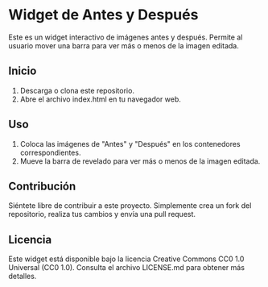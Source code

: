 # Widget de Antes y Después

Este es un widget interactivo de imágenes antes y después. Permite al usuario mover una barra para ver más o menos de la imagen editada.

## Inicio

1. Descarga o clona este repositorio.
2. Abre el archivo index.html en tu navegador web.

## Uso

1. Coloca las imágenes de "Antes" y "Después" en los contenedores correspondientes.
2. Mueve la barra de revelado para ver más o menos de la imagen editada.

## Contribución

Siéntete libre de contribuir a este proyecto. Simplemente crea un fork del repositorio, realiza tus cambios y envía una pull request.

## Licencia

Este widget está disponible bajo la licencia Creative Commons CC0 1.0 Universal (CC0 1.0). Consulta el archivo LICENSE.md para obtener más detalles.
